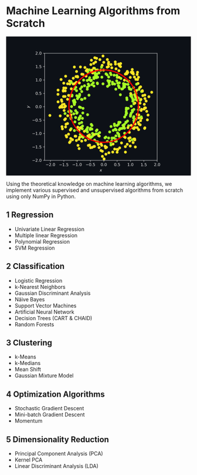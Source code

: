 # Machine Learning Algorithms from Scratch
<p align="center">
	<img src="./2 Classification/1 Logistic Regression/logit_application.png" width="600" align="center">
</p>

Using the theoretical knowledge on machine learning algorithms, we implement various supervised and unsupervised algorithms from scratch using only NumPy in Python.

## 1 Regression
* Univariate Linear Regression
* Multiple linear Regression
* Polynomial Regression
* SVM Regression

## 2 Classification
* Logistic Regression
* k-Nearest Neighbors
* Gaussian Discriminant Analysis
* Näive Bayes
* Support Vector Machines
* Artificial Neural Network
* Decision Trees (CART & CHAID)
* Random Forests

## 3 Clustering
* k-Means
* k-Medians
* Mean Shift
* Gaussian Mixture Model

## 4 Optimization Algorithms
* Stochastic Gradient Descent
* Mini-batch Gradient Descent
* Momentum

## 5 Dimensionality Reduction
* Principal Component Analysis (PCA)
* Kernel PCA
* Linear Discriminant Analysis (LDA)